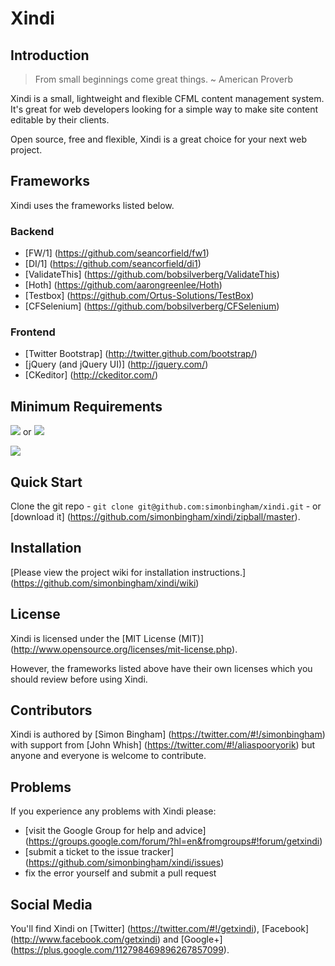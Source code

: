 # Xindi

## Introduction

> From small beginnings come great things. ~ American Proverb

Xindi is a small, lightweight and flexible CFML content management system. It's great for web developers looking for a simple way to make site content editable by their clients.

Open source, free and flexible, Xindi is a great choice for your next web project.

## Frameworks

Xindi uses the frameworks listed below.

### Backend

* [FW/1] (https://github.com/seancorfield/fw1)
* [DI/1] (https://github.com/seancorfield/di1)
* [ValidateThis] (https://github.com/bobsilverberg/ValidateThis)
* [Hoth] (https://github.com/aarongreenlee/Hoth)
* [Testbox] (https://github.com/Ortus-Solutions/TestBox)
* [CFSelenium] (https://github.com/bobsilverberg/CFSelenium)

### Frontend

* [Twitter Bootstrap] (http://twitter.github.com/bootstrap/)
* [jQuery (and jQuery UI)] (http://jquery.com/)
* [CKeditor] (http://ckeditor.com/)

## Minimum Requirements

<img src="https://img.shields.io/badge/Adobe%20ColdFusion-9.0.2%2B-blue.svg"> or
<img src="https://img.shields.io/badge/Lucee-4.5.1%2B-blue.svg">

<img src="https://img.shields.io/badge/MySQL-5%2B-blue.svg">

## Quick Start

Clone the git repo - `git clone git@github.com:simonbingham/xindi.git` - or [download it] (https://github.com/simonbingham/xindi/zipball/master).

## Installation

[Please view the project wiki for installation instructions.] (https://github.com/simonbingham/xindi/wiki)

## License

Xindi is licensed under the [MIT License (MIT)] (http://www.opensource.org/licenses/mit-license.php).

However, the frameworks listed above have their own licenses which you should review before using Xindi.

## Contributors

Xindi is authored by [Simon Bingham] (https://twitter.com/#!/simonbingham) with support from [John Whish] (https://twitter.com/#!/aliaspooryorik) but anyone and everyone is welcome to contribute.

## Problems

If you experience any problems with Xindi please:

* [visit the Google Group for help and advice] (https://groups.google.com/forum/?hl=en&fromgroups#!forum/getxindi)
* [submit a ticket to the issue tracker] (https://github.com/simonbingham/xindi/issues)
* fix the error yourself and submit a pull request

## Social Media

You'll find Xindi on [Twitter] (https://twitter.com/#!/getxindi), [Facebook] (http://www.facebook.com/getxindi) and [Google+] (https://plus.google.com/112798469896267857099).
